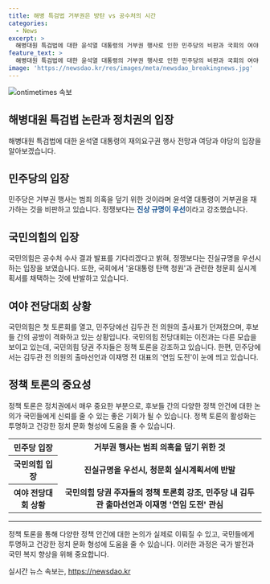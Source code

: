 ```yaml
---
title: 해병 특검법 거부권은 방탄 vs 공수처의 시간
categories:
  - News
excerpt: >
  해병대원 특검법에 대한 윤석열 대통령의 거부권 행사로 인한 민주당의 비판과 국회의 여야 간 갈등의 모습. 민주당은 거부권 행사를 국민의 분노에 불을 지르는 행위로 비판하며 공수처 수사를 지켜보자고 했고, 국민의힘은 공수처의 시간을 기다리자고 주장했다. 민주당은 윤대통령 탄핵 청원과 청문회 실시를 계획하고 있지만, 국민의힘은 이를 반박하고 있다. 또한 국민의힘과 민주당의 전당대회 상황과 후보들 사이의 공방에 대한 내용도 포함된 요약이다.
feature_text: >
  해병대원 특검법에 대한 윤석열 대통령의 거부권 행사로 인한 민주당의 비판과 국회의 여야 간 갈등의 모습. 민주당은 거부권 행사를 국민의 분노에 불을 지르는 행위로 비판하며 공수처 수사를 지켜보자고 했고, 국민의힘은 공수처의 시간을 기다리자고 주장했다. 민주당은 윤대통령 탄핵 청원과 청문회 실시를 계획하고 있지만, 국민의힘은 이를 반박하고 있다. 또한 국민의힘과 민주당의 전당대회 상황과 후보들 사이의 공방에 대한 내용도 포함된 요약이다.
image: 'https://newsdao.kr/res/images/meta/newsdao_breakingnews.jpg'
---
```


<p><img src="https://newsdao.kr/res/images/meta/newsdao_breakingnews.jpg" alt="ontimetimes 속보" /></p>

<h2>해병대원 특검법 논란과 정치권의 입장</h2>

<p data-ke-size="size16">해병대원 특검법에 대한 윤석열 대통령의 재의요구권 행사 전망과 여당과 야당의 입장을 알아보겠습니다.</p>

<h2>민주당의 입장</h2>

<p data-ke-size="size16">민주당은 거부권 행사는 범죄 의혹을 덮기 위한 것이라며 윤석열 대통령이 거부권을 재가하는 것을 비판하고 있습니다. 정쟁보다는 <b><span style="color: #1a5490;">진상 규명이 우선</span></b>이라고 강조했습니다.</p>

<h2>국민의힘의 입장</h2>

<p data-ke-size="size16">국민의힘은 공수처 수사 결과 발표를 기다리겠다고 밝혀, 정쟁보다는 진실규명을 우선시하는 입장을 보였습니다. 또한, 국회에서 '윤대통령 탄핵 청원'과 관련한 청문회 실시계획서를 채택하는 것에 반발하고 있습니다.</p>

<h2>여야 전당대회 상황</h2>

<p data-ke-size="size16">국민의힘은 첫 토론회를 열고, 민주당에선 김두관 전 의원의 출사표가 던져졌으며, 후보들 간의 공방이 격화하고 있는 상황입니다. 국민의힘 전당대회는 이전과는 다른 모습을 보이고 있는데, 국민의힘 당권 주자들은 정책 토론을 강조하고 있습니다. 한편, 민주당에서는 김두관 전 의원의 출마선언과 이재명 전 대표의 '연임 도전'이 눈에 띄고 있습니다.</p>

<h2>정책 토론의 중요성</h2>

<p data-ke-size="size16">정책 토론은 정치권에서 매우 중요한 부분으로, 후보들 간의 다양한 정책 안건에 대한 논의가 국민들에게 신뢰를 줄 수 있는 좋은 기회가 될 수 있습니다. 정책 토론의 활성화는 투명하고 건강한 정치 문화 형성에 도움을 줄 수 있습니다.</p>

<table>
  <tr>
    <th>민주당 입장</th>
    <td style="text-align: center; height: 17px;"><b>거부권 행사는 범죄 의혹을 덮기 위한 것</b></td>
  </tr>
  <tr>
    <th>국민의힘 입장</th>
    <td style="text-align: center; height: 17px;"><b>진실규명을 우선시, 청문회 실시계획서에 반발</b></td>
  </tr>
  <tr>
    <th>여야 전당대회 상황</th>
    <td style="text-align: center; height: 17px;"><b>국민의힘 당권 주자들의 정책 토론회 강조, 민주당 내 김두관 출마선언과 이재명 '연임 도전' 관심</b></td>
  </tr>
</table>

<hr>

<p data-ke-size="size16">정책 토론을 통해 다양한 정책 안건에 대한 논의가 실제로 이뤄질 수 있고, 국민들에게 투명하고 건강한 정치 문화 형성에 도움을 줄 수 있습니다. 이러한 과정은 국가 발전과 국민 복지 향상을 위해 중요합니다.</p>
실시간 뉴스 속보는, <a href="https://newsdao.kr" rel="dofollow">https://newsdao.kr</a>


